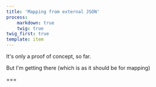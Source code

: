 ```yaml
---
title: 'Mapping from external JSON'
process:
    markdown: true
    twig: true
twig_first: true
template: item
---
```


It's only a proof of concept, so far.

But I'm getting there (which is as it should be for mapping)

===

<div id="mapid" style="width: 100%; height: 400px;"></div>
<script>

var myTiles = L.tileLayer('https://api.tiles.mapbox.com/v4/{id}/{z}/{x}/{y}.png?access_token=pk.eyJ1IjoibWFwYm94IiwiYSI6ImNpejY4NXVycTA2emYycXBndHRqcmZ3N3gifQ.rJcFIG214AriISLbB6B5aw', {
	maxZoom: 18,
	attribution: 'Map data &copy; <a href="https://www.openstreetmap.org/">OpenStreetMap</a> contributors, ' +
		'<a href="https://creativecommons.org/licenses/by-sa/2.0/">CC-BY-SA</a>, ' +
		'Imagery © <a href="https://www.mapbox.com/">Mapbox</a>',
	id: 'mapbox.streets'
}); // Creates the actual map tiles .addTo(mymap) remnoved

$.getJSON("https://www.jeremycherfas.net/walks/mapping-test/early.json", function(data) {
	var geojson = L.geoJson(data, {
//		onEachFeature: function (feature, layer) { Don't need for now
//			layer.bindPopup(feature.properties.name); Don't need for now
//		}
});

var map = L.map('mapid').fitBounds(geojson.getBounds());
	myTiles.addTo(map);
	geojson.addTo(map);
});
</script>

